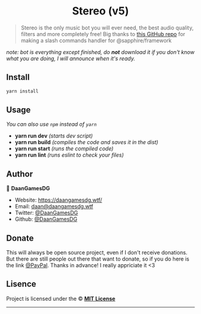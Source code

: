 <h1 align="center">Stereo (v5)</h1>

> Stereo is the only music bot you will ever need, the best audio quality, filters and more completely free!
> Big thanks to [this GitHub repo](https://github.com/FrenchDiscord/YliasDiscordBot) for making a slash commands handler for @sapphire/framework

_note: bot is everything except finished, do **not** download it if you don't know what you are doing, I will announce when it's ready._

## Install

```sh
yarn install
```

## Usage

_You can also use `npm` instead of `yarn`_

- **yarn run dev** _(starts dev script)_
- **yarn run build** _(compiles the code and saves it in the dist)_
- **yarn run start** _(runs the compiled code)_
- **yarn run lint** _(runs eslint to check your files)_

## Author

👤 **DaanGamesDG**

- Website: https://daangamesdg.wtf/
- Email: <daan@daangamesdg.wtf>
- Twitter: [@DaanGamesDG](https://twitter.com/DaanGamesDG)
- Github: [@DaanGamesDG](https://github.com/DaanGamesDG)

## Donate

This will always be open source project, even if I don't receive donations. But there are still people out there that want to donate, so if you do here is the link [@PayPal](https://paypal.me/daangamesdg). Thanks in advance! I really appriciate it <3

## Lisence

Project is licensed under the © [**MIT License**](/LICENSE)

---
